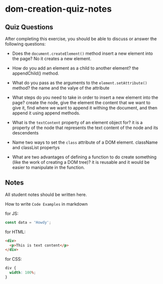 # dom-creation-quiz-notes

## Quiz Questions

After completing this exercise, you should be able to discuss or answer the following questions:

- Does the `document.createElement()` method insert a new element into the page?
  No it creates a new element.

- How do you add an element as a child to another element?
  the appendChild() method.

- What do you pass as the arguments to the `element.setAttribute()` method?
  the name and the valye of the attribute

- What steps do you need to take in order to insert a new element into the page?
  create the node, give the element the content that we want to give it, find where we want to append it withing the document, and then append it using append methods.

- What is the `textContent` property of an element object for?
  it is a property of the node that represents the text content of the node and its descendents

- Name two ways to set the `class` attribute of a DOM element.
  className and classList propertys

- What are two advantages of defining a function to do create something (like the work of creating a DOM tree)?
  it is reusable and it would be easier to manipulate in the function.

## Notes

All student notes should be written here.

How to write `Code Examples` in markdown

for JS:

```javascript
const data = 'Howdy';
```

for HTML:

```html
<div>
  <p>This is text content</p>
</div>
```

for CSS:

```css
div {
  width: 100%;
}
```
